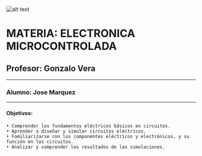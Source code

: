 ![alt text](</josemarquez/rcs/Visual/Banner-ispc.png>)

# MATERIA: ELECTRONICA MICROCONTROLADA
## Profesor: Gonzalo Vera
___
### Alumno: Jose Marquez
___

#### Objetivos:  

    • Comprender los fundamentos eléctricos básicos en circuitos.
    • Aprender a diseñar y simular circuitos eléctricos.
    • Familiarizarse con los componentes eléctricos y electrónicos, y su función en los circuitos.
    • Analizar y comprender los resultados de las simulaciones.

